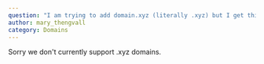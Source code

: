 ```yaml
---
question: "I am trying to add domain.xyz (literally .xyz) but I get this error: There is a problem creating this domain. Please contact support."
author: mary_thengvall
category: Domains
---
```

Sorry we don't currently support .xyz domains.
